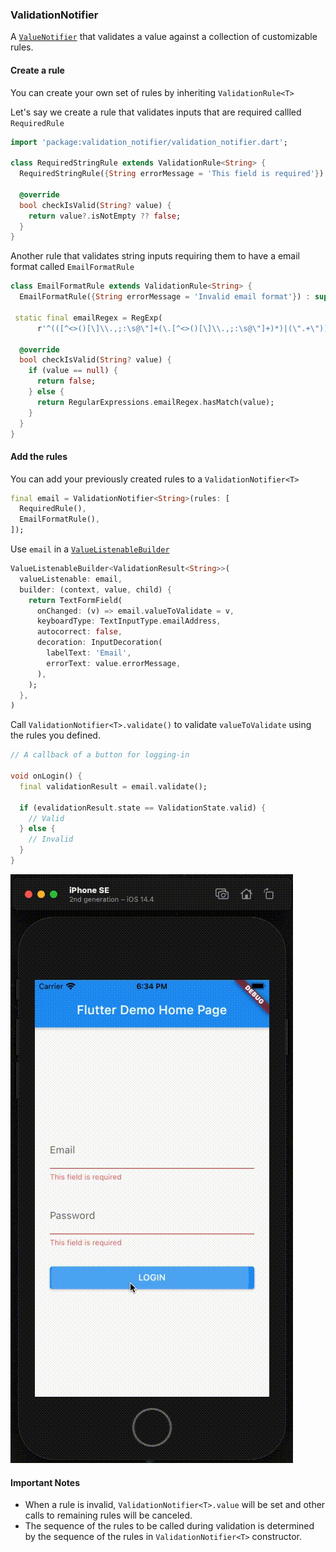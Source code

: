 ### ValidationNotifier

A [`ValueNotifier`](https://api.flutter.dev/flutter/foundation/ValueNotifier-class.html) that validates a value against a collection of customizable rules.

#### Create a rule

You can create your own set of rules by inheriting `ValidationRule<T>`

Let's say we create a rule that validates inputs that are required callled `RequiredRule`

```dart
import 'package:validation_notifier/validation_notifier.dart';

class RequiredStringRule extends ValidationRule<String> {
  RequiredStringRule({String errorMessage = 'This field is required'}) : super(errorMessage);

  @override
  bool checkIsValid(String? value) {
    return value?.isNotEmpty ?? false;
  }
}
```

Another rule that validates string inputs requiring them to have a email format called `EmailFormatRule`

```dart
class EmailFormatRule extends ValidationRule<String> {
  EmailFormatRule({String errorMessage = 'Invalid email format'}) : super(errorMessage);

 static final emailRegex = RegExp(
      r'^(([^<>()[\]\\.,;:\s@\"]+(\.[^<>()[\]\\.,;:\s@\"]+)*)|(\".+\"))@((\[[0-9]{1,3}\.[0-9]{1,3}\.[0-9]{1,3}\.[0-9]{1,3}\])|(([a-zA-Z\-0-9]+\.)+[a-zA-Z]{2,}))$');

  @override
  bool checkIsValid(String? value) {
    if (value == null) {
      return false;
    } else {
      return RegularExpressions.emailRegex.hasMatch(value);
    }
  }
}
```

#### Add the rules

You can add your previously created rules to a `ValidationNotifier<T>`

```dart
final email = ValidationNotifier<String>(rules: [
  RequiredRule(),
  EmailFormatRule(),
]);
```

Use `email` in a [`ValueListenableBuilder`](https://api.flutter.dev/flutter/widgets/ValueListenableBuilder-class.html)

```dart
ValueListenableBuilder<ValidationResult<String>>(
  valueListenable: email,
  builder: (context, value, child) {
    return TextFormField(
      onChanged: (v) => email.valueToValidate = v,
      keyboardType: TextInputType.emailAddress,
      autocorrect: false,
      decoration: InputDecoration(
        labelText: 'Email',
        errorText: value.errorMessage,
      ),
    );
  },
)
```

Call `ValidationNotifier<T>.validate()` to validate `valueToValidate` using the rules you defined. 

```dart
// A callback of a button for logging-in

void onLogin() {
  final validationResult = email.validate();

  if (evalidationResult.state == ValidationState.valid) {
    // Valid
  } else {
    // Invalid
  }
}
```

<img src="https://raw.githubusercontent.com/cross-solutions/flutter-validation-notifier/main/example.gif"/>

#### Important Notes

- When a rule is invalid, `ValidationNotifier<T>.value` will be set and other calls to remaining rules will be canceled.
- The sequence of the rules to be called during validation is determined by the sequence of the rules in `ValidationNotifier<T>` constructor.